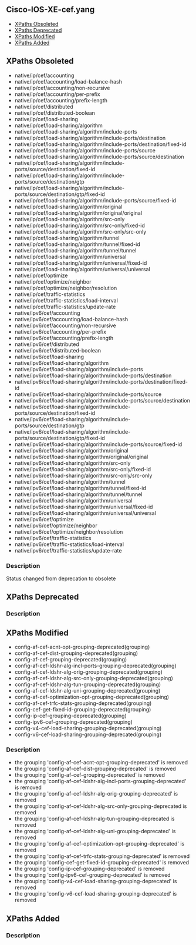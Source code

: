 ## Cisco-IOS-XE-cef.yang


- [XPaths Obsoleted](#xpaths-obsoleted)
- [XPaths Deprecated](#xpaths-deprecated)
- [XPaths Modified](#xpaths-modified)
- [XPaths Added](#xpaths-added)

## XPaths Obsoleted

- native/ip/cef/accounting
- native/ip/cef/accounting/load-balance-hash
- native/ip/cef/accounting/non-recursive
- native/ip/cef/accounting/per-prefix
- native/ip/cef/accounting/prefix-length
- native/ip/cef/distributed
- native/ip/cef/distributed-boolean
- native/ip/cef/load-sharing
- native/ip/cef/load-sharing/algorithm
- native/ip/cef/load-sharing/algorithm/include-ports
- native/ip/cef/load-sharing/algorithm/include-ports/destination
- native/ip/cef/load-sharing/algorithm/include-ports/destination/fixed-id
- native/ip/cef/load-sharing/algorithm/include-ports/source
- native/ip/cef/load-sharing/algorithm/include-ports/source/destination
- native/ip/cef/load-sharing/algorithm/include-ports/source/destination/fixed-id
- native/ip/cef/load-sharing/algorithm/include-ports/source/destination/gtp
- native/ip/cef/load-sharing/algorithm/include-ports/source/destination/gtp/fixed-id
- native/ip/cef/load-sharing/algorithm/include-ports/source/fixed-id
- native/ip/cef/load-sharing/algorithm/original
- native/ip/cef/load-sharing/algorithm/original/original
- native/ip/cef/load-sharing/algorithm/src-only
- native/ip/cef/load-sharing/algorithm/src-only/fixed-id
- native/ip/cef/load-sharing/algorithm/src-only/src-only
- native/ip/cef/load-sharing/algorithm/tunnel
- native/ip/cef/load-sharing/algorithm/tunnel/fixed-id
- native/ip/cef/load-sharing/algorithm/tunnel/tunnel
- native/ip/cef/load-sharing/algorithm/universal
- native/ip/cef/load-sharing/algorithm/universal/fixed-id
- native/ip/cef/load-sharing/algorithm/universal/universal
- native/ip/cef/optimize
- native/ip/cef/optimize/neighbor
- native/ip/cef/optimize/neighbor/resolution
- native/ip/cef/traffic-statistics
- native/ip/cef/traffic-statistics/load-interval
- native/ip/cef/traffic-statistics/update-rate
- native/ipv6/cef/accounting
- native/ipv6/cef/accounting/load-balance-hash
- native/ipv6/cef/accounting/non-recursive
- native/ipv6/cef/accounting/per-prefix
- native/ipv6/cef/accounting/prefix-length
- native/ipv6/cef/distributed
- native/ipv6/cef/distributed-boolean
- native/ipv6/cef/load-sharing
- native/ipv6/cef/load-sharing/algorithm
- native/ipv6/cef/load-sharing/algorithm/include-ports
- native/ipv6/cef/load-sharing/algorithm/include-ports/destination
- native/ipv6/cef/load-sharing/algorithm/include-ports/destination/fixed-id
- native/ipv6/cef/load-sharing/algorithm/include-ports/source
- native/ipv6/cef/load-sharing/algorithm/include-ports/source/destination
- native/ipv6/cef/load-sharing/algorithm/include-ports/source/destination/fixed-id
- native/ipv6/cef/load-sharing/algorithm/include-ports/source/destination/gtp
- native/ipv6/cef/load-sharing/algorithm/include-ports/source/destination/gtp/fixed-id
- native/ipv6/cef/load-sharing/algorithm/include-ports/source/fixed-id
- native/ipv6/cef/load-sharing/algorithm/original
- native/ipv6/cef/load-sharing/algorithm/original/original
- native/ipv6/cef/load-sharing/algorithm/src-only
- native/ipv6/cef/load-sharing/algorithm/src-only/fixed-id
- native/ipv6/cef/load-sharing/algorithm/src-only/src-only
- native/ipv6/cef/load-sharing/algorithm/tunnel
- native/ipv6/cef/load-sharing/algorithm/tunnel/fixed-id
- native/ipv6/cef/load-sharing/algorithm/tunnel/tunnel
- native/ipv6/cef/load-sharing/algorithm/universal
- native/ipv6/cef/load-sharing/algorithm/universal/fixed-id
- native/ipv6/cef/load-sharing/algorithm/universal/universal
- native/ipv6/cef/optimize
- native/ipv6/cef/optimize/neighbor
- native/ipv6/cef/optimize/neighbor/resolution
- native/ipv6/cef/traffic-statistics
- native/ipv6/cef/traffic-statistics/load-interval
- native/ipv6/cef/traffic-statistics/update-rate

### Description

Status changed from deprecation to obsolete

## XPaths Deprecated

### Description

## XPaths Modified

- config-af-cef-acnt-opt-grouping-deprecated(grouping)
- config-af-cef-dist-grouping-deprecated(grouping)
- config-af-cef-grouping-deprecated(grouping)
- config-af-cef-ldshr-alg-incl-ports-grouping-deprecated(grouping)
- config-af-cef-ldshr-alg-orig-grouping-deprecated(grouping)
- config-af-cef-ldshr-alg-src-only-grouping-deprecated(grouping)
- config-af-cef-ldshr-alg-tun-grouping-deprecated(grouping)
- config-af-cef-ldshr-alg-uni-grouping-deprecated(grouping)
- config-af-cef-optimization-opt-grouping-deprecated(grouping)
- config-af-cef-trfc-stats-grouping-deprecated(grouping)
- config-cef-get-fixed-id-grouping-deprecated(grouping)
- config-ip-cef-grouping-deprecated(grouping)
- config-ipv6-cef-grouping-deprecated(grouping)
- config-v4-cef-load-sharing-grouping-deprecated(grouping)
- config-v6-cef-load-sharing-grouping-deprecated(grouping)

### Description

- the grouping 'config-af-cef-acnt-opt-grouping-deprecated' is removed
- the grouping 'config-af-cef-dist-grouping-deprecated' is removed
- the grouping 'config-af-cef-grouping-deprecated' is removed
- the grouping 'config-af-cef-ldshr-alg-incl-ports-grouping-deprecated' is removed
- the grouping 'config-af-cef-ldshr-alg-orig-grouping-deprecated' is removed
- the grouping 'config-af-cef-ldshr-alg-src-only-grouping-deprecated is removed
- the grouping 'config-af-cef-ldshr-alg-tun-grouping-deprecated is removed
- the grouping 'config-af-cef-ldshr-alg-uni-grouping-deprecated' is removed
- the grouping 'config-af-cef-optimization-opt-grouping-deprecated' is removed
- the grouping 'config-af-cef-trfc-stats-grouping-deprecated' is removed
- the grouping 'config-cef-get-fixed-id-grouping-deprecated' is removed
- the grouping 'config-ip-cef-grouping-deprecated' is removed
- the grouping 'config-ipv6-cef-grouping-deprecated' is removed
- the grouping 'config-v4-cef-load-sharing-grouping-deprecated' is removed
- the grouping 'config-v6-cef-load-sharing-grouping-deprecated' is removed
 
## XPaths Added

### Description

